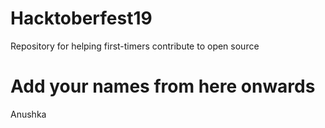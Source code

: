 # Hacktoberfest19
Repository for helping first-timers contribute to open source

# Add your names from here onwards

Anushka
